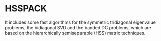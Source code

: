 # HSSPACK
It includes some fast algorithms for the symmetric tridiagonal eigenvalue problems, the bidiagonal SVD and the banded DC problems, which are based on the hierarchically semiseparable (HSS) matrix techniques. 
